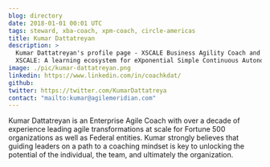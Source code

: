 ```yaml
---
blog: directory
date: 2018-01-01 00:01 UTC
tags: steward, xba-coach, xpm-coach, circle-americas
title: Kumar Dattatreyan
description: >
  Kumar Dattatreyan's profile page - XSCALE Business Agility Coach and XSCALE Product Management Coach.
  XSCALE: A learning ecosystem for eXponential Simple Continuous Autonomous Learning Ecosystems
image: ./pic/kumar-dattatreyan.png
linkedin: https://www.linkedin.com/in/coachkdat/
github:
twitter: https://twitter.com/KumarDattatreya
contact: "mailto:kumar@agilemeridian.com"
---
```


<!-- Write your personal summary below. You can use Markdown formatting. -->

Kumar Dattatreyan is an Enterprise Agile Coach with over a decade of experience leading agile transformations at scale for Fortune 500 organizations as well as Federal entities. Kumar strongly believes that guiding leaders on a path to a coaching mindset is key to unlocking the potential of the individual, the team, and ultimately the organization.
